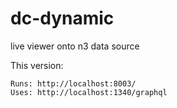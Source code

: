 # dc-dynamic
live viewer onto n3 data source

This version:

	Runs: http://localhost:8003/
	Uses: http://localhost:1340/graphql
